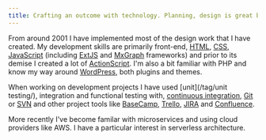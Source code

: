 ```yaml
---
title: Crafting an outcome with technology. Planning, design is great but actually seeing things 'come to life'... I never tire of that.
---
```

From around 2001 I have implemented most of the design work that I have created. My development skills are primarily front-end, [HTML](/tag/html/), [CSS](/tag/css/), [JavaScript](/tag/javascript/) (including  [ExtJS](/tag/extjs/) and [MxGraph](tag/mxgraph/) frameworks) and prior to its demise I created a lot of [ActionScript](/tag/actionscript/). I'm also a bit familiar with PHP and know my way around [WordPress](/tag/wordpress/), both plugins and themes. 
 
When working on development projects I have used [unit](/tag/unit testing/), integration and functional testing with, [continuous integration](/tag/continuous-integration), [Git](/tag/html/) or [SVN](/tag/svn/) and other project tools like [BaseCamp](/tag/basecamp/), [Trello](/tag/trello/), [JIRA](/tag/jira/">) and [Confluence](/tag/confluence/).

More recently I've become familar with microservices and using cloud providers like AWS. I have a particular interest in serverless architecture.
